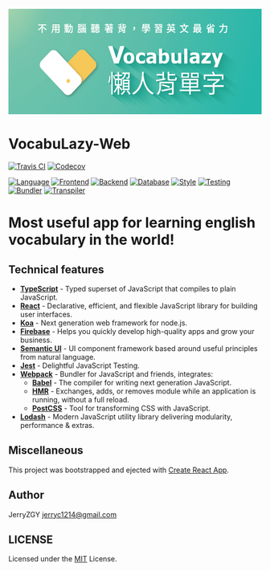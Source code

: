 ![VocabuLazy](https://github.com/WishCanTaiwan/VocabuLazy-Web/blob/assets/banner.png)

# VocabuLazy-Web

[![Travis CI](https://img.shields.io/travis/WishCanTaiwan/VocabuLazy-Web/feature/travis-ci.svg?style=flat-square)](https://travis-ci.org/WishCanTaiwan/VocabuLazy-Web)
[![Codecov](https://img.shields.io/codecov/c/github/WishCanTaiwan/VocabuLazy-Web/feature/travis-ci.svg?style=flat-square)](https://codecov.io/gh/WishCanTaiwan/VocabuLazy-Web)


[![Language](https://img.shields.io/badge/Language-TypeScript-blue.svg?style=flat-square)](https://www.typescriptlang.org)
[![Frontend](https://img.shields.io/badge/Frontend-React-008BB8.svg?style=flat-square)](https://facebook.github.io/react)
[![Backend](https://img.shields.io/badge/Backend-Koa-orange.svg?style=flat-square)](http://koajs.com)
[![Database](https://img.shields.io/badge/Database-Firebase-red.svg?style=flat-square)](https://firebase.google.com)
[![Style](https://img.shields.io/badge/Style-Semantic_UI-yellowgreen.svg?style=flat-square)](https://semantic-ui.com)
[![Testing](https://img.shields.io/badge/Testing-Jest-7F2C39.svg?style=flat-square)](https://facebook.github.io/jest)
[![Bundler](https://img.shields.io/badge/Bundler-Webpack-2B3A42.svg?style=flat-square)](https://webpack.js.org)
[![Transpiler](https://img.shields.io/badge/Transpiler-Babel-yellow.svg?style=flat-square)](https://babeljs.io)

# Most useful app for learning english vocabulary in the world!

## Technical features

- **[TypeScript](https://www.typescriptlang.org)** - Typed superset of JavaScript that compiles to plain JavaScript.
- **[React](https://facebook.github.io/react)** - Declarative, efficient, and flexible JavaScript library for building user interfaces.
- **[Koa](http://koajs.com)** - Next generation web framework for node.js.
- **[Firebase](https://firebase.google.com)** - Helps you quickly develop high-quality apps and grow your business.
- **[Semantic UI](https://semantic-ui.com)** - UI component framework based around useful principles from natural language.
- **[Jest](https://facebook.github.io/jest)** - Delightful JavaScript Testing.
- **[Webpack](https://webpack.js.org)** - Bundler for JavaScript and friends, integrates:
  - **[Babel](https://babeljs.io)** - The compiler for writing next generation JavaScript.
  - **[HMR](https://webpack.js.org/concepts/hot-module-replacement)** - Exchanges, adds, or removes module while an application is running, without a full reload.
  - **[PostCSS](http://postcss.org)** - Tool for transforming CSS with JavaScript.
- **[Lodash](https://lodash.com)** - Modern JavaScript utility library delivering modularity, performance & extras.

## Miscellaneous

This project was bootstrapped and ejected with [Create React App](https://github.com/facebookincubator/create-react-app).

## Author

JerryZGY <jerryc1214@gmail.com>

## LICENSE

Licensed under the [MIT](LICENSE) License.
